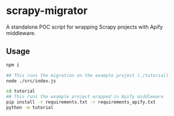 # scrapy-migrator

A standalone POC script for wrapping Scrapy projects with Apify middleware.

## Usage

```bash
npm i

## This runs the migration on the example project (./tutorial)
node ./src/index.js

cd tutorial
## This runs the example project wrapped in Apify middleware
pip install -r requirements.txt -r requirements_apify.txt
python -m tutorial
```

